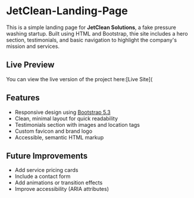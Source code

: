 # JetClean-Landing-Page

This is a simple landing page for **JetClean Solutions**, a fake pressure washing startup. Built using HTML and Bootstrap, thie site includes a hero section, testimonials, and basic navigation to highlight the company's mission and services.

## Live Preview

You can view the live version of the project here:[Live Site](

## Features

- Responsive design using [Bootstrap 5.3](https://getbootstrap.com/)
- Clean, minimal layout for quick readability
- Testimonials section with images and location tags
- Custom favicon and brand logo
- Accessible, semantic HTML markup

## Future Improvements

- Add service pricing cards
- Include a contact form
- Add animations or transition effects
- Improve accessibility (ARIA attributes)
